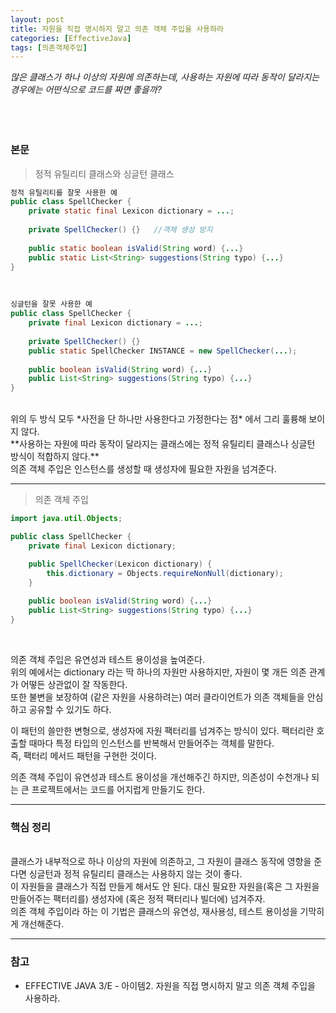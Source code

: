 ```yaml
---
layout: post
title: 자원을 직접 명시하지 말고 의존 객체 주입을 사용하라
categories: [EffectiveJava]
tags: [의존객체주입]
---
```


_많은 클래스가 하나 이상의 자원에 의존하는데, 사용하는 자원에 따라 동작이 달라지는 경우에는 어떤식으로 코드를 짜면 좋을까?_<br>
<br><br><br>
<!--break-->

### 본문

> 정적 유틸리티 클래스와 싱글턴 클래스

~~~java
정적 유틸리티를 잘못 사용한 예
public class SpellChecker {
    private static final Lexicon dictionary = ...;
    
    private SpellChecker() {}   //객체 생성 방지
    
    public static boolean isValid(String word) {...}
    public static List<String> suggestions(String typo) {...}
}
~~~
<br>

~~~java
싱글턴을 잘못 사용한 예
public class SpellChecker {
    private final Lexicon dictionary = ...;
    
    private SpellChecker() {}
    public static SpellChecker INSTANCE = new SpellChecker(...);
    
    public boolean isValid(String word) {...}
    public List<String> suggestions(String typo) {...}
}
~~~

<br>
위의 두 방식 모두 *사전을 단 하나만 사용한다고 가정한다는 점* 에서 그리 훌륭해 보이지 않다.<br>
**사용하는 자원에 따라 동작이 달라지는 클래스에는 정적 유틸리티 클래스나 싱글턴 방식이 적합하지 않다.**<br>
의존 객체 주입은 인스턴스를 생성할 때 생성자에 필요한 자원을 넘겨준다.
<hr>

> 의존 객체 주입

~~~java
import java.util.Objects;

public class SpellChecker {
    private final Lexicon dictionary;

    public SpellChecker(Lexicon dictionary) {
        this.dictionary = Objects.requireNonNull(dictionary);
    }
    
    public boolean isValid(String word) {...}
    public List<String> suggestions(String typo) {...}
}
~~~
<br>

의존 객체 주입은 유연성과 테스트 용이성을 높여준다.<br>
위의 예에서는 dictionary 라는 딱 하나의 자원만 사용하지만, 자원이 몇 개든 의존 관계가 어떻든 상관없이 잘 작동한다.<br>
또한 불변을 보장하여 (같은 자원을 사용하려는) 여러 클라이언트가 의존 객체들을 안심하고 공유할 수 있기도 하다.<br>

이 패턴의 쓸만한 변형으로, 생성자에 자원 팩터리를 넘겨주는 방식이 있다. 팩터리란 호출할 때마다 특정 타입의 인스턴스를 반복해서 만들어주는 객체를 말한다.<br>
즉, 팩터리 메서드 패턴을 구현한 것이다.<br>

의존 객체 주입이 유연성과 테스트 용이성을 개선해주긴 하지만, 의존성이 수천개나 되는 큰 프로젝트에서는 코드를 어지럽게 만들기도 한다.<br>
<hr>

### 핵심 정리
<br>
클래스가 내부적으로 하나 이상의 자원에 의존하고, 그 자원이 클래스 동작에 영향을 준다면 싱글턴과 정적 유틸리티 클래스는 사용하지 않는 것이 좋다.<br>
이 자원들을 클래스가 직접 만들게 해서도 안 된다. 대신 필요한 자원을(혹은 그 자원을 만들어주는 팩터리를) 생성자에 (혹은 정적 팩터리나 빌더에) 넘겨주자.<br>
의존 객체 주입이라 하는 이 기법은 클래스의 유연성, 재사용성, 테스트 용이성을 기막히게 개선해준다.

<hr>

### 참고
* EFFECTIVE JAVA 3/E - 아이템2. 자원을 직접 명시하지 말고 의존 객체 주입을 사용하라.